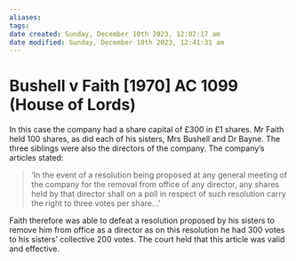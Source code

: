 ```yaml
---
aliases: 
tags: 
date created: Sunday, December 10th 2023, 12:02:17 am
date modified: Sunday, December 10th 2023, 12:41:31 am
---
```


# Bushell v Faith [1970] AC 1099 (House of Lords)

In this case the company had a share capital of £300 in £1 shares. Mr Faith held 100 shares, as did each of his sisters, Mrs Bushell and Dr Bayne. The three siblings were also the directors of the company. The company’s articles stated:

> ‘In the event of a resolution being proposed at any general meeting of the company for the removal from office of any director, any shares held by that director shall on a poll in respect of such resolution carry the right to three votes per share…’

Faith therefore was able to defeat a resolution proposed by his sisters to remove him from office as a director as on this resolution he had 300 votes to his sisters’ collective 200 votes. The court held that this article was valid and effective.
